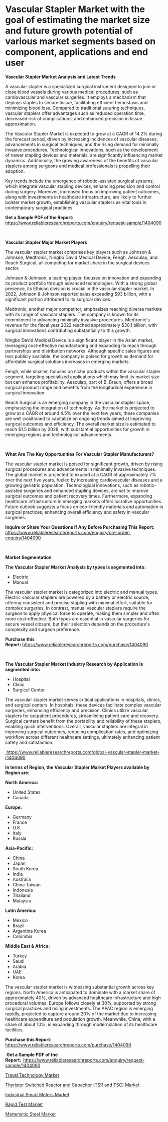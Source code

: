 <p><h1>Vascular Stapler Market with the goal of estimating the market size and future growth potential of various market segments based on component, applications and end user</h1></p><p><strong>Vascular Stapler Market Analysis and Latest Trends</strong></p>
<p><p>A vascular stapler is a specialized surgical instrument designed to join or close blood vessels during various medical procedures, such as cardiovascular and vascular surgeries. It employs a mechanism that deploys staples to secure tissue, facilitating efficient hemostasis and minimizing blood loss. Compared to traditional suturing techniques, vascular staplers offer advantages such as reduced operation time, decreased risk of complications, and enhanced precision in tissue approximation.</p><p>The Vascular Stapler Market is expected to grow at a CAGR of 14.2% during the forecast period, driven by increasing incidences of vascular diseases, advancements in surgical techniques, and the rising demand for minimally invasive procedures. Technological innovations, such as the development of newer stapling devices and materials, are significantly influencing market dynamics. Additionally, the growing awareness of the benefits of vascular staplers among surgeons and medical professionals is propelling their adoption.</p><p>Key trends include the emergence of robotic-assisted surgical systems, which integrate vascular stapling devices, enhancing precision and control during surgery. Moreover, increased focus on improving patient outcomes, along with investments in healthcare infrastructure, are likely to further bolster market growth, establishing vascular staplers as vital tools in contemporary surgical practices.</p></p>
<p><strong>Get a Sample PDF of the Report:&nbsp;</strong> <a href="https://www.reliableresearchreports.com/enquiry/request-sample/1404090?utm_campaign=116&utm_medium=2&utm_source=Github&utm_content=ia&utm_term=23102024&utm_id=vascular-stapler">https://www.reliableresearchreports.com/enquiry/request-sample/1404090</a></p>
<p>&nbsp;</p>
<p><strong>Vascular Stapler Major Market Players</strong></p>
<p><p>The vascular stapler market comprises key players such as Johnson & Johnson, Medtronic, Ningbo David Medical Device, Fengh, Aesculap, and Reach Surgical, all competing for market share in the surgical devices sector.</p><p>Johnson & Johnson, a leading player, focuses on innovation and expanding its product portfolio through advanced technologies. With a strong global presence, its Ethicon division is crucial in the vascular stapler market. In 2022, Johnson & Johnson reported sales exceeding $93 billion, with a significant portion attributed to its surgical devices.</p><p>Medtronic, another major competitor, emphasizes reaching diverse markets with its range of vascular staplers. The company is known for its commitment to advancing minimally invasive procedures. Medtronic's revenue for the fiscal year 2022 reached approximately $30.1 billion, with surgical innovations contributing substantially to this growth.</p><p>Ningbo David Medical Device is a significant player in the Asian market, leveraging cost-effective manufacturing and expanding its reach through partnerships and distribution networks. Although specific sales figures are less publicly available, the company is poised for growth as demand for affordable surgical solutions increases in emerging markets.</p><p>Fengh, while smaller, focuses on niche products within the vascular stapler segment, targeting specialized applications which may limit its market size but can enhance profitability. Aesculap, part of B. Braun, offers a broad surgical product range and benefits from the longitudinal experience in surgical innovation.</p><p>Reach Surgical is an emerging company in the vascular stapler space, emphasizing the integration of technology. As the market is projected to grow at a CAGR of around 4.5% over the next few years, these companies are well-positioned to capitalize on ongoing trends aimed at improving surgical outcomes and efficiency. The overall market size is estimated to reach $1.5 billion by 2028, with substantial opportunities for growth in emerging regions and technological advancements.</p></p>
<p>&nbsp;</p>
<p><strong>What Are The Key Opportunities For Vascular Stapler Manufacturers?</strong></p>
<p><p>The vascular stapler market is poised for significant growth, driven by rising surgical procedures and advancements in minimally invasive techniques. The global market is projected to expand at a CAGR of approximately 7% over the next five years, fueled by increasing cardiovascular diseases and a growing geriatric population. Technological innovations, such as robotic-assisted surgeries and enhanced stapling devices, are set to improve surgical outcomes and patient recovery times. Furthermore, expanding healthcare infrastructure in emerging markets offers lucrative opportunities. Future outlook suggests a focus on eco-friendly materials and automation in surgical practices, enhancing overall efficiency and safety in vascular surgeries.</p></p>
<p><strong>Inquire or Share Your Questions If Any Before Purchasing This Report:</strong> <a href="https://www.reliableresearchreports.com/enquiry/pre-order-enquiry/1404090?utm_campaign=116&utm_medium=2&utm_source=Github&utm_content=ia&utm_term=23102024&utm_id=vascular-stapler">https://www.reliableresearchreports.com/enquiry/pre-order-enquiry/1404090</a></p>
<p>&nbsp;</p>
<p><strong>Market Segmentation</strong></p>
<p><strong>The Vascular Stapler Market Analysis by types is segmented into:</strong></p>
<p><ul><li>Electric</li><li>Manual</li></ul></p>
<p><p>The vascular stapler market is categorized into electric and manual types. Electric vascular staplers are powered by a battery or electric source, offering consistent and precise stapling with minimal effort, suitable for complex surgeries. In contrast, manual vascular staplers require the surgeon to apply physical force to operate, making them simpler and often more cost-effective. Both types are essential in vascular surgeries for secure vessel closure, but their selection depends on the procedure's complexity and surgeon preference.</p></p>
<p><strong>Purchase this Report:&nbsp;</strong><a href="https://www.reliableresearchreports.com/purchase/1404090?utm_campaign=116&utm_medium=2&utm_source=Github&utm_content=ia&utm_term=23102024&utm_id=vascular-stapler">https://www.reliableresearchreports.com/purchase/1404090</a></p>
<p>&nbsp;</p>
<p><strong>The Vascular Stapler Market Industry Research by Application is segmented into:</strong></p>
<p><ul><li>Hospital</li><li>Clinic</li><li>Surgical Center</li></ul></p>
<p><p>The vascular stapler market serves critical applications in hospitals, clinics, and surgical centers. In hospitals, these devices facilitate complex vascular surgeries, enhancing efficiency and precision. Clinics utilize vascular staplers for outpatient procedures, streamlining patient care and recovery. Surgical centers benefit from the portability and reliability of these staplers, enabling quick interventions. Overall, vascular staplers are integral in improving surgical outcomes, reducing complication rates, and optimizing workflow across different healthcare settings, ultimately enhancing patient safety and satisfaction.</p></p>
<p><a href="https://www.reliableresearchreports.com/global-vascular-stapler-market-r1404090?utm_campaign=116&utm_medium=2&utm_source=Github&utm_content=ia&utm_term=23102024&utm_id=vascular-stapler">&nbsp;https://www.reliableresearchreports.com/global-vascular-stapler-market-r1404090</a></p>
<p><strong>In terms of Region, the Vascular Stapler Market Players available by Region are:</strong></p>
<p>
    <p> <strong> North America: </strong>
        <ul>
            <li>United States</li>
            <li>Canada</li>
        </ul>
        </p> 
    <p> <strong> Europe: </strong>
        <ul>
            <li>Germany</li>
            <li>France</li>
            <li>U.K.</li>
            <li>Italy</li>
            <li>Russia</li>
        </ul>
        </p> 
    <p> <strong> Asia-Pacific: </strong>
        <ul>
            <li>China</li>
            <li>Japan</li>
            <li>South Korea</li>
            <li>India</li>
            <li>Australia</li>
            <li>China Taiwan</li>
            <li>Indonesia</li>
            <li>Thailand</li>
            <li>Malaysia</li>
        </ul>
        </p> 
    <p> <strong> Latin America: </strong>
        <ul>
            <li>Mexico</li>
            <li>Brazil</li>
            <li>Argentina Korea</li>
            <li>Colombia</li>
        </ul>
        </p> 
    <p> <strong> Middle East & Africa: </strong>
        <ul>
            <li>Turkey</li>
            <li>Saudi</li>
            <li>Arabia</li>
            <li>UAE</li>
            <li>Korea</li>
        </ul>
    </p>
    </p>
<p><p>The vascular stapler market is witnessing substantial growth across key regions. North America is anticipated to dominate with a market share of approximately 40%, driven by advanced healthcare infrastructure and high procedural volumes. Europe follows closely at 30%, supported by strong surgical practices and rising investments. The APAC region is emerging rapidly, projected to capture around 20% of the market due to increasing healthcare expenditure and population growth. Meanwhile, China, with a share of about 10%, is expanding through modernization of its healthcare facilities.</p></p>
<p><strong>Purchase this Report: </strong><a href="https://www.reliableresearchreports.com/purchase/1404090?utm_campaign=116&utm_medium=2&utm_source=Github&utm_content=ia&utm_term=23102024&utm_id=vascular-stapler">https://www.reliableresearchreports.com/purchase/1404090</a></p>
<p>&nbsp;<strong>Get a Sample PDF of the Report:&nbsp;&nbsp;</strong><a href="https://www.reliableresearchreports.com/enquiry/request-sample/1404090?utm_campaign=116&utm_medium=2&utm_source=Github&utm_content=ia&utm_term=23102024&utm_id=vascular-stapler">https://www.reliableresearchreports.com/enquiry/request-sample/1404090</a></p>
<p><strong></strong></p>
<p><p><a href="https://www.linkedin.com/pulse/travel-technology-market-trends-detailed-study-its-segmentation-5l7mf?utm_campaign=116&utm_medium=2&utm_source=Github&utm_content=ia&utm_term=23102024&utm_id=vascular-stapler">Travel Technology Market</a></p><p><a href="https://github.com/AlbertGonzalez266/Market-Research-Report-List-1/blob/main/thyristor-switched-reactor-and-capacitor-tsr-and-tsc-market.md?utm_campaign=116&utm_medium=2&utm_source=Github&utm_content=ia&utm_term=23102024&utm_id=vascular-stapler">Thyristor Switched Reactor and Capacitor (TSR and TSC) Market</a></p><p><a href="https://issuu.com/reportprime-2/docs/industrial-smart-meters-market-size_8544d5c8021bb5?utm_campaign=116&utm_medium=2&utm_source=Github&utm_content=ia&utm_term=23102024&utm_id=vascular-stapler">Industrial Smart Meters Market</a></p><p><a href="https://www.linkedin.com/pulse/insights-rapid-test-industry-market-financial-status-size-revenue-eaibf?utm_campaign=116&utm_medium=2&utm_source=Github&utm_content=ia&utm_term=23102024&utm_id=vascular-stapler">Rapid Test Market</a></p><p><a href="https://medium.com/@rudlegacy8g5l/global-martensitic-steel-market-pulse-trends-and-growth-analysis-2024-2031-a82affe41da1?utm_campaign=116&utm_medium=2&utm_source=Github&utm_content=ia&utm_term=23102024&utm_id=vascular-stapler">Martensitic Steel Market</a></p></p>